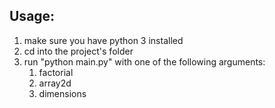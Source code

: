 ## Usage:

1. make sure you have python 3 installed
2. cd into the project's folder
3. run "python main.py" with one of the following arguments:
   1. factorial
   2. array2d
   3. dimensions
